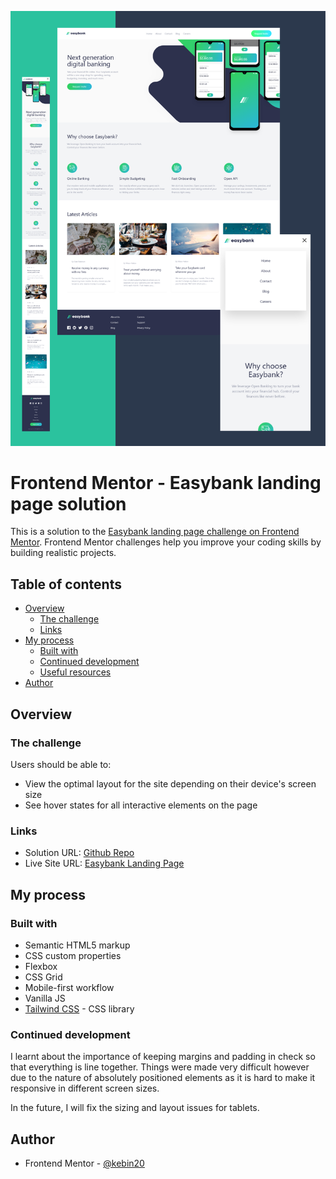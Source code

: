 ![Page Layout](./screenshots/project.png)

# Frontend Mentor - Easybank landing page solution

This is a solution to the [Easybank landing page challenge on Frontend Mentor](https://www.frontendmentor.io/challenges/easybank-landing-page-WaUhkoDN). Frontend Mentor challenges help you improve your coding skills by building realistic projects. 

## Table of contents

- [Overview](#overview)
  - [The challenge](#the-challenge)
  - [Links](#links)
- [My process](#my-process)
  - [Built with](#built-with)
  - [Continued development](#continued-development)
  - [Useful resources](#useful-resources)
- [Author](#author)

## Overview

### The challenge

Users should be able to:

- View the optimal layout for the site depending on their device's screen size
- See hover states for all interactive elements on the page

### Links

- Solution URL: [Github Repo](https://kebin20.github.io/easybank-landing-page/)
- Live Site URL: [Easybank Landing Page](https://kebin20.github.io/easybank-landing-page/)

## My process

### Built with

- Semantic HTML5 markup
- CSS custom properties
- Flexbox
- CSS Grid
- Mobile-first workflow
- Vanilla JS
- [Tailwind CSS](https://tailwindcss.com/) - CSS library


### Continued development

I learnt about the importance of keeping margins and padding in check so that everything is line together. Things were made very difficult however due to the nature of absolutely positioned elements as it is hard to make it responsive in different screen sizes. 

In the future, I will fix the sizing and layout issues for tablets.

## Author

- Frontend Mentor - [@kebin20](https://www.frontendmentor.io/profile/kebin20)
